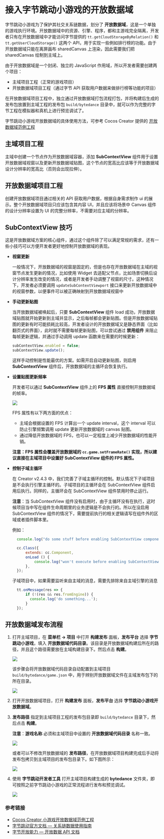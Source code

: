 # 接入字节跳动小游戏的开放数据域

字节跳动小游戏为了保护其社交关系链数据，划分了 **开放数据域**，这是一个单独的游戏执行环境。开放数据域中的资源、引擎、程序，都和主游戏完全隔离，开发者只有在开放数据域中才能访问字节提供的 `tt.getCloudStorageByRelation()` 和 `tt.getUserCloudStorage()` 这两个 API，用于实现一些例如排行榜的功能。由于开放数据域只能在离屏画布 sharedCanvas 上渲染，因此需要我们把 sharedCanvas 绘制到主域上。

由于开放数据域是一个封闭、独立的 JavaScript 作用域，所以开发者需要创建两个项目：

- 主域项目工程（正常的游戏项目）
- 开放数据域项目工程（通过字节 API 获取用户数据来做排行榜等功能的项目）

在开放数据域项目工程中，独立通过开放数据域打包流程打包，并将构建后生成的发布包放置到主域工程的发布包 `build/bytedance` 目录中，就可以作为完整的字节工程在模拟器和真机上进行预览调试了。

字节跳动小游戏开放数据域的具体使用方法，可参考 Cocos Creator 提供的 [开放数据域范例工程](https://github.com/cocos-creator/OpenDataContext_TestCase)

## 主域项目工程

主域中创建一个节点作为开放数据域容器，添加 **SubContextView** 组件用于设置开放数据域视窗以及更新开放数据域贴图，这个节点的宽高比应该等于开放数据域设计分辨率的宽高比（否则会出现拉伸）。

## 开放数据域项目工程

创建开放数据域项目通过相关的 API 获取用户数据，根据自身需求制作 ui 的展示。整个开放数据域项目只应该包含其内容 UI，并且应该将场景中 Canvas 组件的设计分辨率设置为 UI 的完整分辨率，不需要对应主域的分辨率。

## SubContextView 技巧

这是开放数据域方案的核心组件，通过这个组件除了可以满足常规的需求，还有一些小技巧可以方便开发者更好地控制开放数据域的表现。

- **视窗更新**

  一般情况下，开放数据域的视窗是固定的，但是也存在开放数据域在主域的视窗节点发生更新的情况，比如使用 Widget 去适配父节点，比如场景切换后设计分辨率发生改变的情况，或者是开发者手动调整了视窗的尺寸。这种情况下，开发者必须要调用 `updateSubContextViewport` 接口来更新开放数据域中的视窗参数，以便事件可以被正确映射到开放数据域视窗中

- **手动更新贴图**

  当开放数据域被唤起后，只要 **SubContextView** 组件 load 成功，开放数据域贴图就开始更新到主域并显示，之后每帧都会更新贴图。但是开放数据域贴图的更新有时可能损耗比较高，开发者设计的开放数据域又是静态界面（比如翻页式的界面），此时就不需要每帧更新贴图，可以尝试通过 **禁用组件** 来阻止每帧更新逻辑，并通过手动调用 update 函数来在需要的时候更新：

  ```js
  subContextView.enabled = false;
  subContextView.update();
  ```

  这样手动控制是性能最优的方案。如需开启自动更新贴图，则启用 **SubContextView** 组件后，开放数据域的主循环会恢复执行。

- **设置贴图更新频率**

  开发者可以通过 **SubContextView** 组件上的 **FPS 属性** 直接控制开放数据域的帧率。

  ![](./publish-baidugame/subcontext.png)

  FPS 属性有以下两方面的优点：

  - 主域会根据设置的 FPS 计算出一个 update interval，这个 interval 可以防止引擎频繁调用 update 更新开放数据域的 canvas 贴图。
  - 通过降低开放数据域的 FPS，也可以一定程度上减少开放数据域的性能开销。

  **注意：FPS 属性会覆盖开放数据域的 `cc.game.setFrameRate()` 实现，所以建议直接在主域项目中设置好 SubContextView 组件的 FPS 属性。**

- **控制子域主循环**

  在 Creator v2.4.3 中，我们完善了子域主循环的控制。默认情况下子域项目是不会执行引擎主循环的。子域项目的主循环会在 SubContextView 组件启用后执行。同样的，主循环会在 SubContextView 组件禁用时停止运行。

  **注意**：当 SubContextView 组件没有启用时，由于主循环没有在执行，这时候项目当中写在组件生命周期里的业务逻辑是不会执行的。所以在没启用 SubContextView 组件的情况下，需要提前执行的相关逻辑请写在组件外的区域或者插件脚本里。

  例如：
  ```js
    console.log("do some stuff before enabling SubContextView component");

    cc.Class({
        extends: cc.Component,
        onLoad () {
            console.log("won't execute before enabling SubContextView component");
        },
    });
  ```
    
  子域项目中，如果需要监听来自主域的消息，需要先排除来自主域引擎的消息
  ```js
    tt.onMessage(res => {
        if (!(res && res.fromEngine)) {
          console.log('do something...');
        }
    });
  ```

## 开放数据域发布流程

1. 打开主域项目，在 **菜单栏 -> 项目** 中打开 **构建发布** 面板，**发布平台** 选择 **字节跳动小游戏**，填入 **开放数据域代码目录**。该目录是开放数据域构建后所在的路径，并且这个路径需要放在主域构建目录下。然后点击 **构建**。

    ![](./publish-bytedancegame/maintest-build.png)

    该步骤会将开放数据域代码目录自动配置到主域项目 `build/bytedance/game.json` 中，用于辨别开放数据域文件在主域发布包下的所在目录。

    ![](./publish-bytedancegame/game-json.png)

2. 打开开放数据域项目，打开 **构建发布** 面板，**发布平台** 选择 **字节跳动小游戏开放数据域**。

3. **发布路径** 指定到主域项目工程的发布包目录即 `build/bytedance` 目录下，然后点击 **构建**。

    **注意**：**游戏名称** 必须和主域项目中设置的 **开放数据域代码目录** 名称一致。

    ![](./publish-bytedancegame/open-data-project-build.png)

    或者可以不修改开放数据域的 **发布路径**，在开放数据域项目构建完成后手动将发布包拷贝到主域项目的发布包目录下。如下图所示：

    ![](./publish-bytedancegame/open-data-package.png)

4. 使用 **字节跳动开发者工具** 打开主域项目构建生成的 **bytedance** 文件夹，即可按照之前字节跳动小游戏的正常流程进行发布和预览调试。

    ![](./publish-bytedancegame/open-data-preview.png)

### 参考链接

- [Cocos Creator 小游戏开放数据域范例工程](https://github.com/cocos-creator/OpenDataContext_TestCase)
- [字节跳动官方文档 — 关系链数据使用指南](https://microapp.bytedance.com/docs/zh-CN/mini-game/develop/api/mini-game/bytedance-mini-game#%E5%85%B3%E7%B3%BB%E9%93%BE%E6%95%B0%E6%8D%AE%E4%BD%BF%E7%94%A8)
- [字节开放能力 — 开放数据 API 文档](https://microapp.bytedance.com/docs/zh-CN/mini-game/develop/open-capacity/open-data/tt-get-cloud-storage-by-relation)
